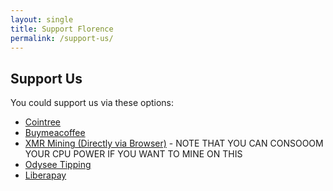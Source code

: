 ```yaml
---
layout: single
title: Support Florence
permalink: /support-us/
---
```


## Support Us

You could support us via these options:

- [Cointree](https://cointr.ee/iamflorencejay)
- [Buymeacoffee](https://buymeacoffee.com/iamflorencejay)
- [XMR Mining (Directly via Browser)](/support-us/crypto) - NOTE THAT YOU CAN CONSOOOM YOUR CPU POWER IF YOU WANT TO MINE ON THIS
- [Odysee Tipping](https://odysee.com/$/invite/@iamflorencejay:f)
- [Liberapay](https://liberapay.com/iamflorencejay)
